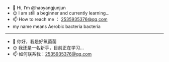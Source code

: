 - 👋 Hi, I’m @haoyangjunjun
- 🌞 I am still a beginner and currently learning...
- 📫 How to reach me ： 2535935376@qq.com
- my name means Aerobic bacteria bacteria
***
- 👋 你好，我是好氧菌菌
- 🌞 我还是一名新手，目前正在学习...
- 📫 如何联系我：2535935376@qq.com

<!---
haoyangjunjun/haoyangjunjun is a ✨ special ✨ repository because its `README.md` (this file) appears on your GitHub profile.
You can click the Preview link to take a look at your changes.
--->
